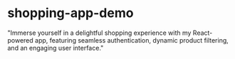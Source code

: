 # shopping-app-demo
"Immerse yourself in a delightful shopping experience with my React-powered app, featuring seamless authentication, dynamic product filtering, and an engaging user interface."
